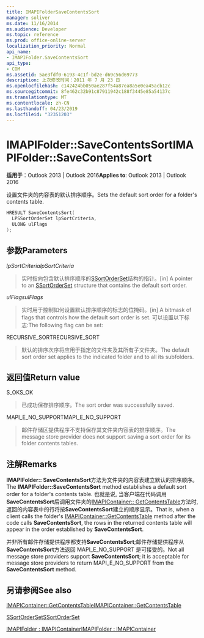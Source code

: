 ```yaml
---
title: IMAPIFolderSaveContentsSort
manager: soliver
ms.date: 11/16/2014
ms.audience: Developer
ms.topic: reference
ms.prod: office-online-server
localization_priority: Normal
api_name:
- IMAPIFolder.SaveContentsSort
api_type:
- COM
ms.assetid: 5ae3fdf0-6193-4c1f-bd2e-d69c56d69773
description: 上次修改时间：2011 年 7 月 23 日
ms.openlocfilehash: c142424bb050ae287f54a87ea8a5e0ea45acb12c
ms.sourcegitcommit: 8fe462c32b91c87911942c188f3445e85a54137c
ms.translationtype: MT
ms.contentlocale: zh-CN
ms.lasthandoff: 04/23/2019
ms.locfileid: "32351203"
---
```

# <a name="imapifoldersavecontentssort"></a><span data-ttu-id="e0cca-103">IMAPIFolder::SaveContentsSort</span><span class="sxs-lookup"><span data-stu-id="e0cca-103">IMAPIFolder::SaveContentsSort</span></span>

  
  
<span data-ttu-id="e0cca-104">**适用于**：Outlook 2013 | Outlook 2016</span><span class="sxs-lookup"><span data-stu-id="e0cca-104">**Applies to**: Outlook 2013 | Outlook 2016</span></span> 
  
<span data-ttu-id="e0cca-105">设置文件夹的内容表的默认排序顺序。</span><span class="sxs-lookup"><span data-stu-id="e0cca-105">Sets the default sort order for a folder's contents table.</span></span>
  
```cpp
HRESULT SaveContentsSort(
  LPSSortOrderSet lpSortCriteria,
  ULONG ulFlags
);
```

## <a name="parameters"></a><span data-ttu-id="e0cca-106">参数</span><span class="sxs-lookup"><span data-stu-id="e0cca-106">Parameters</span></span>

 <span data-ttu-id="e0cca-107">_lpSortCriteria_</span><span class="sxs-lookup"><span data-stu-id="e0cca-107">_lpSortCriteria_</span></span>
  
> <span data-ttu-id="e0cca-108">实时指向包含默认排序顺序的[SSortOrderSet](ssortorderset.md)结构的指针。</span><span class="sxs-lookup"><span data-stu-id="e0cca-108">[in] A pointer to an [SSortOrderSet](ssortorderset.md) structure that contains the default sort order.</span></span> 
    
 <span data-ttu-id="e0cca-109">_ulFlags_</span><span class="sxs-lookup"><span data-stu-id="e0cca-109">_ulFlags_</span></span>
  
> <span data-ttu-id="e0cca-110">实时用于控制如何设置默认排序顺序的标志的位掩码。</span><span class="sxs-lookup"><span data-stu-id="e0cca-110">[in] A bitmask of flags that controls how the default sort order is set.</span></span> <span data-ttu-id="e0cca-111">可以设置以下标志:</span><span class="sxs-lookup"><span data-stu-id="e0cca-111">The following flag can be set:</span></span>
    
<span data-ttu-id="e0cca-112">RECURSIVE_SORT</span><span class="sxs-lookup"><span data-stu-id="e0cca-112">RECURSIVE_SORT</span></span> 
  
> <span data-ttu-id="e0cca-113">默认的排序次序将应用于指定的文件夹及其所有子文件夹。</span><span class="sxs-lookup"><span data-stu-id="e0cca-113">The default sort order set applies to the indicated folder and to all its subfolders.</span></span>
    
## <a name="return-value"></a><span data-ttu-id="e0cca-114">返回值</span><span class="sxs-lookup"><span data-stu-id="e0cca-114">Return value</span></span>

<span data-ttu-id="e0cca-115">S_OK</span><span class="sxs-lookup"><span data-stu-id="e0cca-115">S_OK</span></span> 
  
> <span data-ttu-id="e0cca-116">已成功保存排序顺序。</span><span class="sxs-lookup"><span data-stu-id="e0cca-116">The sort order was successfully saved.</span></span>
    
<span data-ttu-id="e0cca-117">MAPI_E_NO_SUPPORT</span><span class="sxs-lookup"><span data-stu-id="e0cca-117">MAPI_E_NO_SUPPORT</span></span> 
  
> <span data-ttu-id="e0cca-118">邮件存储区提供程序不支持保存其文件夹内容表的排序顺序。</span><span class="sxs-lookup"><span data-stu-id="e0cca-118">The message store provider does not support saving a sort order for its folder contents tables.</span></span>
    
## <a name="remarks"></a><span data-ttu-id="e0cca-119">注解</span><span class="sxs-lookup"><span data-stu-id="e0cca-119">Remarks</span></span>

<span data-ttu-id="e0cca-120">**IMAPIFolder:: SaveContentsSort**方法为文件夹的内容表建立默认的排序顺序。</span><span class="sxs-lookup"><span data-stu-id="e0cca-120">The **IMAPIFolder::SaveContentsSort** method establishes a default sort order for a folder's contents table.</span></span> <span data-ttu-id="e0cca-121">也就是说, 当客户端在代码调用**SaveContentsSort**后调用文件夹的[IMAPIContainer:: GetContentsTable](imapicontainer-getcontentstable.md)方法时, 返回的内容表中的行将按**SaveContentsSort**建立的顺序显示。</span><span class="sxs-lookup"><span data-stu-id="e0cca-121">That is, when a client calls the folder's [IMAPIContainer::GetContentsTable](imapicontainer-getcontentstable.md) method after the code calls **SaveContentsSort**, the rows in the returned contents table will appear in the order established by **SaveContentsSort**.</span></span>
  
<span data-ttu-id="e0cca-122">并非所有邮件存储提供程序都支持**SaveContentsSort**;邮件存储提供程序从**SaveContentsSort**方法返回 MAPI_E_NO_SUPPORT 是可接受的。</span><span class="sxs-lookup"><span data-stu-id="e0cca-122">Not all message store providers support **SaveContentsSort**; it is acceptable for message store providers to return MAPI_E_NO_SUPPORT from the **SaveContentsSort** method.</span></span> 
  
## <a name="see-also"></a><span data-ttu-id="e0cca-123">另请参阅</span><span class="sxs-lookup"><span data-stu-id="e0cca-123">See also</span></span>



[<span data-ttu-id="e0cca-124">IMAPIContainer::GetContentsTable</span><span class="sxs-lookup"><span data-stu-id="e0cca-124">IMAPIContainer::GetContentsTable</span></span>](imapicontainer-getcontentstable.md)
  
[<span data-ttu-id="e0cca-125">SSortOrderSet</span><span class="sxs-lookup"><span data-stu-id="e0cca-125">SSortOrderSet</span></span>](ssortorderset.md)
  
[<span data-ttu-id="e0cca-126">IMAPIFolder : IMAPIContainer</span><span class="sxs-lookup"><span data-stu-id="e0cca-126">IMAPIFolder : IMAPIContainer</span></span>](imapifolderimapicontainer.md)

